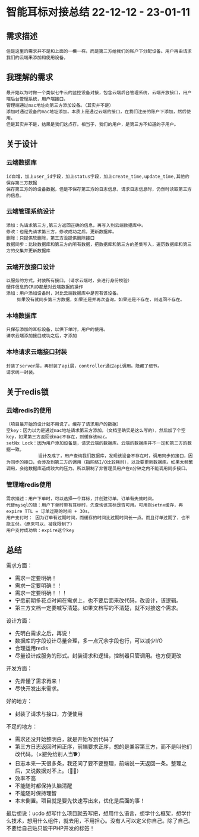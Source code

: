 # 智能耳标对接总结 22-12-12 - 23-01-11

## 需求描述

```
但是这里的需求并不是和上面的一模一样。而是第三方给我们的账户下分配设备。用户再由请求我们的云端来添加和使用设备。
```

## 我理解的需求

```
最开始以为时做一个类似七牛云的监控设备对接，包含云端后台管理系统，云端开放接口，用户端后台管理系统，用户端接口。
管理端通过mac地址向第三方添加设备。（其实并不是）
添加时通过设备的mac地址添加。本质上是通过云端的接口，在我们注册的账户下添加，然后使用。
但是其实并不是，结果是我们这点存。相当于，我们的用户，是第三方不知道的子用户。
```

## 关于设计

### 云端数据库

```
id自增，加上user_id字段，加上status字段，加上create_time,update_time,其他的保存第三方数据
保存第三方的的设备数据，但是不保存第三方的日志信息，请求日志信息时，仍然时读取第三方的信息。
```

### 云端管理系统设计

```
添加：先请求第三方,第三方返回正确的信息，再写入到云端数据库中。
修改：也是先请求第三方，修改成功之后，更新数据库。
删除：只提供软删除，第三方没提供删除接口
数据同步：比较数据库和第三方的所有数据，把数据库和第三方的差集写入，遍历数据库和第三方的交集并更新数据库
```

### 云端开放接口设计

```
以服务的方式，封装所有接口。（请求云端时，会进行身份校验）
硬件信息的CRUD都是对云端数据的操作
添加：用户添加设备时，对比云端数据库中是否有该设备。
    如果没有就同步第三方数据，如果还是并再次查询。如果还是不存在，则返回不存在。
```

### 本地数据库

```
只保存添加的耳标设备，以供下单时，用户的使用。
请求云端添加接口成功之后，才添加
```

### 本地请求云端接口封装

```
封装了server层，再封装了api层，controller通过api调用。隐藏了细节。
请求统一封装。
```

## 关于redis锁

### 云端redis的使用

```
（项目最开始的设计就不用说了。缓存了请求用户的数据）
空key：因为以为是通过mac地址请求第三方添加。（文档里确实是这么写的），然后加了个空key，如果第三方返回该mac不存在，则缓存该mac。
setNx Lock：因为用户添加设备是，请求云端的数据库。云端的数据库并不一定和第三方的数据一致。
            设计及成了，用户查询我们数据库，发现该设备不存在时，调用同步的接口，因为同步的接口，会涉及到第三方的调用（指网络I/O比较耗时），以及要更新数据库。如果太频繁调用，会给数据库造成较大的压力。所以限制了非管理员用户在n分钟之内不能调用同步接口。
```

### 管理端redis使用

```
需求描述：用户下单时，可以选择一个耳标，并创建订单。订单有失效时间。
代替mysql的锁：用户下单时带有耳标时，先查询该耳标是否可用。可用则setnx缓存，再expire TTL = 订单过期的时间 + 30s。
用户支付时： 因为订单有过期时间，而缓存的时间比过期时间长一点。而且订单过期了，也不能支付。（原来可以，被我限制了）
用户支付成功后：expire这个key
```

## 总结

需求方面：

- 需求一定要明确！
- 需求一定要明确！！
- 需求一定要明确！！！
- 宁愿前期多花点时间在需求上，也不要后面来改代码，改设计，该逻辑。
- 第三方文档一定要喊写清楚。如果文档写的不清楚，就不对接这个需求。
  
设计方面：

- 先明白需求之后，再说！
- 数据库的字段设计尽量合理，多一点冗余字段也行，可以减少I/O
- 合理运用redis
- 尽量设计成服务的形式。封装请求和逻辑，控制器只管调用。也方便更改
  
开发方面：
  
- 先弄懂了需求再来！
- 尽快开发出来需求。
  
好的地方：

- 封装了请求与接口，方便使用
  
不足的地方：

- 需求还没开始整明白，就是开始写到代码了
- 第三方日志返回时间正序，前端要求正序，想的是兼容第三方，而不是叫他们改代码。（×避免给别人当🐕）
- 日志本来一天很多条，我还问了要不要整理，前端说一天返回一条。整理之后，又说数据对不上。（🤷‍♂️）
- 效率不高
- 不能随时都保持头脑清醒
- 不能随时保持理智
- 本末倒置。项目就是要先快速写出来，优化是后面的事！
  
最后想说：ucdo 想写什么项目就去写把，想用什么语言，想学什么框架，想学什么技术，想用什么组件，就去用，不用担心。没有人可以定义你自己。除了自己。不要给自己贴只能干PHP开发的标签！
